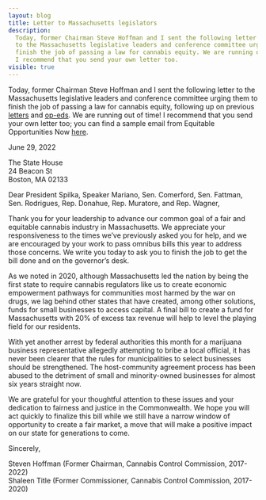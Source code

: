 ```yaml
---
layout: blog
title: Letter to Massachusetts legislators
description:
  Today, former Chairman Steve Hoffman and I sent the following letter
  to the Massachusetts legislative leaders and conference committee urging them to
  finish the job of passing a law for cannabis equity. We are running out of time!
  I recommend that you send your own letter too.
visible: true
---
```


Today, former Chairman Steve Hoffman and I sent the following letter to the Massachusetts legislative leaders and conference committee urging them to finish the job of passing a law for cannabis equity, following up on previous [letters](https://www.bizjournals.com/boston/news/2020/02/27/cannabis-regulators-ask-lawmakers-to-create-new.html) and [op-eds](https://www.bostonglobe.com/2020/07/17/opinion/communities-color-need-access-cannabis-economy/). We are running out of time! I recommend that you send your own letter too; you can find a sample email from Equitable Opportunities Now [here](https://mailchi.mp/d0baff5dcd65/urgent-ask-your-legislator-to-ensure-cannabis-equity-programs-are-fully-funded?e=cec5c2d108).

June 29, 2022

The State House  
24 Beacon St  
Boston, MA 02133

Dear President Spilka, Speaker Mariano, Sen. Comerford, Sen. Fattman, Sen. Rodrigues, Rep. Donahue, Rep. Muratore, and Rep. Wagner,

Thank you for your leadership to advance our common goal of a fair and equitable cannabis industry in Massachusetts. We appreciate your responsiveness to the times we’ve previously asked you for help, and we are encouraged by your work to pass omnibus bills this year to address those concerns. We write you today to ask you to finish the job to get the bill done and on the governor’s desk.

As we noted in 2020, although Massachusetts led the nation by being the first state to require cannabis regulators like us to create economic empowerment pathways for communities most harmed by the war on drugs, we lag behind other states that have created, among other solutions, funds for small businesses to access capital. A final bill to create a fund for Massachusetts with 20% of excess tax revenue will help to level the playing field for our residents.

With yet another arrest by federal authorities this month for a marijuana business representative allegedly attempting to bribe a local official, it has never been clearer that the rules for municipalities to select businesses should be strengthened. The host-community agreement process has been abused to the detriment of small and minority-owned businesses for almost six years straight now.

We are grateful for your thoughtful attention to these issues and your dedication to fairness and justice in the Commonwealth. We hope you will act quickly to finalize this bill while we still have a narrow window of opportunity to create a fair market, a move that will make a positive impact on our state for generations to come.

Sincerely,

Steven Hoffman (Former Chairman, Cannabis Control Commission, 2017-2022)  
Shaleen Title (Former Commissioner, Cannabis Control Commission, 2017-2020)
